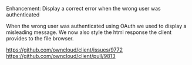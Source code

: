 Enhancement: Display a correct error when the wrong user was authenticated

When the wrong user was authenticated using OAuth we used to display a misleading message.
We now also style the html response the client provides to the file browser.

https://github.com/owncloud/client/issues/9772
https://github.com/owncloud/client/pull/9813
